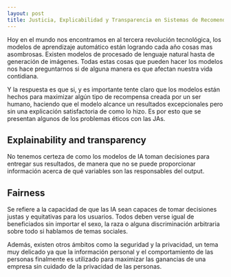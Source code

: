 ```yaml
---
layout: post
title: Justicia, Explicabilidad y Transparencia en Sistemas de Recomendación
---
```


Hoy en el mundo nos encontramos en al tercera revolución tecnológica, los modelos de aprendizaje automático están logrando cada año cosas mas asombrosas. Existen modelos de procesado de lenguaje natural hasta de generación de imágenes. Todas estas cosas que pueden hacer los modelos nos hace preguntarnos si de alguna manera es que afectan nuestra vida contidiana.

Y la respuesta es que si, y es importante tente claro que los modelos están hechos para maximizar algún tipo de recompensa creada por un ser humano, haciendo que el modelo alcance un resultados excepcionales pero sin una explicación satisfactoria de como lo hizo. Es por esto que se presentan algunos de los problemas éticos con las JAs.

## Explainability and transparency

No tenemos certeza de como los modelos de IA toman decisiones para entregar sus resultados, de manera que no se puede proporcionar información acerca de qué variables son las responsables del output.

## Fairness

Se refiere a la capacidad de que las IA sean capaces de tomar decisiones justas y equitativas para los usuarios. Todos deben verse igual de beneficiados sin importar el sexo, la raza o alguna discriminación arbitraria sobre todo si hablamos de temas sociales.

Además, existen otros ámbitos como la seguridad y la privacidad, un tema muy delicado ya que la información personal y el comportamiento de las personas finalmente es utilizado para maximizar las ganancias de una empresa sin cuidado de la privacidad de las personas.
